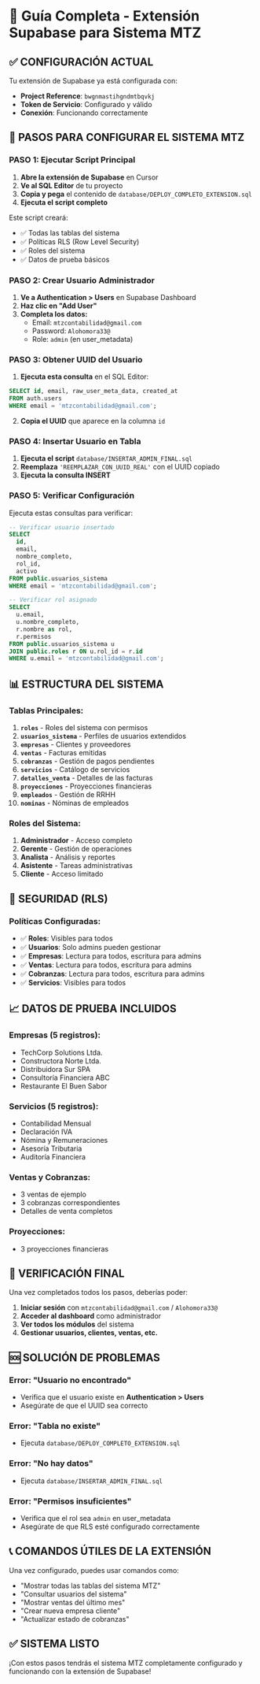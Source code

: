 # 🔧 Guía Completa - Extensión Supabase para Sistema MTZ

## ✅ **CONFIGURACIÓN ACTUAL**

Tu extensión de Supabase ya está configurada con:

- **Project Reference**: `bwgnmastihgndmtbqvkj`
- **Token de Servicio**: Configurado y válido
- **Conexión**: Funcionando correctamente

## 🚀 **PASOS PARA CONFIGURAR EL SISTEMA MTZ**

### **PASO 1: Ejecutar Script Principal**

1. **Abre la extensión de Supabase** en Cursor
2. **Ve al SQL Editor** de tu proyecto
3. **Copia y pega** el contenido de `database/DEPLOY_COMPLETO_EXTENSION.sql`
4. **Ejecuta el script completo**

Este script creará:

- ✅ Todas las tablas del sistema
- ✅ Políticas RLS (Row Level Security)
- ✅ Roles del sistema
- ✅ Datos de prueba básicos

### **PASO 2: Crear Usuario Administrador**

1. **Ve a Authentication > Users** en Supabase Dashboard
2. **Haz clic en "Add User"**
3. **Completa los datos:**
   - Email: `mtzcontabilidad@gmail.com`
   - Password: `Alohomora33@`
   - Role: `admin` (en user_metadata)

### **PASO 3: Obtener UUID del Usuario**

1. **Ejecuta esta consulta** en el SQL Editor:

```sql
SELECT id, email, raw_user_meta_data, created_at
FROM auth.users
WHERE email = 'mtzcontabilidad@gmail.com';
```

2. **Copia el UUID** que aparece en la columna `id`

### **PASO 4: Insertar Usuario en Tabla**

1. **Ejecuta el script** `database/INSERTAR_ADMIN_FINAL.sql`
2. **Reemplaza** `'REEMPLAZAR_CON_UUID_REAL'` con el UUID copiado
3. **Ejecuta la consulta INSERT**

### **PASO 5: Verificar Configuración**

Ejecuta estas consultas para verificar:

```sql
-- Verificar usuario insertado
SELECT
  id,
  email,
  nombre_completo,
  rol_id,
  activo
FROM public.usuarios_sistema
WHERE email = 'mtzcontabilidad@gmail.com';

-- Verificar rol asignado
SELECT
  u.email,
  u.nombre_completo,
  r.nombre as rol,
  r.permisos
FROM public.usuarios_sistema u
JOIN public.roles r ON u.rol_id = r.id
WHERE u.email = 'mtzcontabilidad@gmail.com';
```

## 📊 **ESTRUCTURA DEL SISTEMA**

### **Tablas Principales:**

1. **`roles`** - Roles del sistema con permisos
2. **`usuarios_sistema`** - Perfiles de usuarios extendidos
3. **`empresas`** - Clientes y proveedores
4. **`ventas`** - Facturas emitidas
5. **`cobranzas`** - Gestión de pagos pendientes
6. **`servicios`** - Catálogo de servicios
7. **`detalles_venta`** - Detalles de las facturas
8. **`proyecciones`** - Proyecciones financieras
9. **`empleados`** - Gestión de RRHH
10. **`nominas`** - Nóminas de empleados

### **Roles del Sistema:**

1. **Administrador** - Acceso completo
2. **Gerente** - Gestión de operaciones
3. **Analista** - Análisis y reportes
4. **Asistente** - Tareas administrativas
5. **Cliente** - Acceso limitado

## 🔐 **SEGURIDAD (RLS)**

### **Políticas Configuradas:**

- ✅ **Roles**: Visibles para todos
- ✅ **Usuarios**: Solo admins pueden gestionar
- ✅ **Empresas**: Lectura para todos, escritura para admins
- ✅ **Ventas**: Lectura para todos, escritura para admins
- ✅ **Cobranzas**: Lectura para todos, escritura para admins
- ✅ **Servicios**: Visibles para todos

## 📈 **DATOS DE PRUEBA INCLUIDOS**

### **Empresas (5 registros):**

- TechCorp Solutions Ltda.
- Constructora Norte Ltda.
- Distribuidora Sur SPA
- Consultoría Financiera ABC
- Restaurante El Buen Sabor

### **Servicios (5 registros):**

- Contabilidad Mensual
- Declaración IVA
- Nómina y Remuneraciones
- Asesoría Tributaria
- Auditoría Financiera

### **Ventas y Cobranzas:**

- 3 ventas de ejemplo
- 3 cobranzas correspondientes
- Detalles de venta completos

### **Proyecciones:**

- 3 proyecciones financieras

## 🎯 **VERIFICACIÓN FINAL**

Una vez completados todos los pasos, deberías poder:

1. **Iniciar sesión** con `mtzcontabilidad@gmail.com` / `Alohomora33@`
2. **Acceder al dashboard** como administrador
3. **Ver todos los módulos** del sistema
4. **Gestionar usuarios, clientes, ventas, etc.**

## 🆘 **SOLUCIÓN DE PROBLEMAS**

### **Error: "Usuario no encontrado"**

- Verifica que el usuario existe en **Authentication > Users**
- Asegúrate de que el UUID sea correcto

### **Error: "Tabla no existe"**

- Ejecuta `database/DEPLOY_COMPLETO_EXTENSION.sql`

### **Error: "No hay datos"**

- Ejecuta `database/INSERTAR_ADMIN_FINAL.sql`

### **Error: "Permisos insuficientes"**

- Verifica que el rol sea `admin` en user_metadata
- Asegúrate de que RLS esté configurado correctamente

## 📞 **COMANDOS ÚTILES DE LA EXTENSIÓN**

Una vez configurado, puedes usar comandos como:

- "Mostrar todas las tablas del sistema MTZ"
- "Consultar usuarios del sistema"
- "Mostrar ventas del último mes"
- "Crear nueva empresa cliente"
- "Actualizar estado de cobranzas"

## ✅ **SISTEMA LISTO**

¡Con estos pasos tendrás el sistema MTZ completamente configurado y funcionando con la extensión de Supabase!
